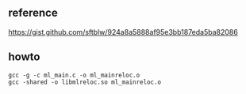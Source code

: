 ## reference
https://gist.github.com/sftblw/924a8a5888af95e3bb187eda5ba82086

## howto

    gcc -g -c ml_main.c -o ml_mainreloc.o
    gcc -shared -o libmlreloc.so ml_mainreloc.o
